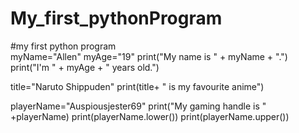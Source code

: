 # My_first_pythonProgram
#my first python program  
myName="Allen"
myAge="19"
print("My name is " + myName + ".")
print("I'm " + myAge + " years old.")  

title="Naruto Shippuden" 
print(title+ " is my favourite anime") 

playerName="Auspiousjester69" 
print("My gaming handle is " +playerName)
print(playerName.lower())
print(playerName.upper())
